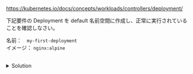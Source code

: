https://kubernetes.io/docs/concepts/workloads/controllers/deployment/

下記要件の Deployment を default 名前空間に作成し、正常に実行されていることを確認しなさい。

名前：　`my-first-deployment`  
イメージ： `nginx:alpine`


<br>
<details><summary>Solution</summary>
<br>

```plain
k create deployment my-first-deployment --image=nginx:alpine
k get deployment my-first-deployment
```{{exec}}
</details>
